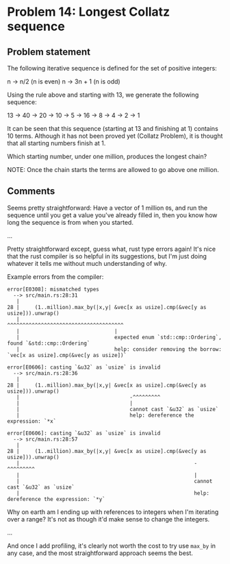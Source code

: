 # Problem 14: Longest Collatz sequence

## Problem statement

The following iterative sequence is defined for the set of positive integers:

n → n/2 (n is even)
n → 3n + 1 (n is odd)

Using the rule above and starting with 13, we generate the following sequence:

13 → 40 → 20 → 10 → 5 → 16 → 8 → 4 → 2 → 1

It can be seen that this sequence (starting at 13 and finishing at 1)
contains 10 terms. Although it has not been proved yet (Collatz
Problem), it is thought that all starting numbers finish at 1.

Which starting number, under one million, produces the longest chain?

NOTE: Once the chain starts the terms are allowed to go above one million.

## Comments

Seems pretty straightforward: Have a vector of 1 million `0`s, and run
the sequence until you get a value you've already filled in, then you
know how long the sequence is from when you started.

...

Pretty straightforward except, guess what, rust type errors again!
It's nice that the rust compiler is so helpful in its suggestions, but
I'm just doing whatever it tells me without much understanding of why.

Example errors from the compiler:

    error[E0308]: mismatched types
      --> src/main.rs:28:31
       |
    28 |     (1..million).max_by(|x,y| &vec[x as usize].cmp(&vec[y as usize])).unwrap()
       |                               ^^^^^^^^^^^^^^^^^^^^^^^^^^^^^^^^^^^^^^
       |                               |
       |                               expected enum `std::cmp::Ordering`, found `&std::cmp::Ordering`
       |                               help: consider removing the borrow: `vec[x as usize].cmp(&vec[y as usize])`

    error[E0606]: casting `&u32` as `usize` is invalid
      --> src/main.rs:28:36
       |
    28 |     (1..million).max_by(|x,y| &vec[x as usize].cmp(&vec[y as usize])).unwrap()
       |                                    -^^^^^^^^^
       |                                    |
       |                                    cannot cast `&u32` as `usize`
       |                                    help: dereference the expression: `*x`

    error[E0606]: casting `&u32` as `usize` is invalid
      --> src/main.rs:28:57
       |
    28 |     (1..million).max_by(|x,y| &vec[x as usize].cmp(&vec[y as usize])).unwrap()
       |                                                         -^^^^^^^^^
       |                                                         |
       |                                                         cannot cast `&u32` as `usize`
       |                                                         help: dereference the expression: `*y`

Why on earth am I ending up with references to integers when I'm
iterating over a range? It's not as though it'd make sense to change
the integers.

...

And once I add profiling, it's clearly not worth the cost to try use
`max_by` in any case, and the most straightforward approach seems the
best.

